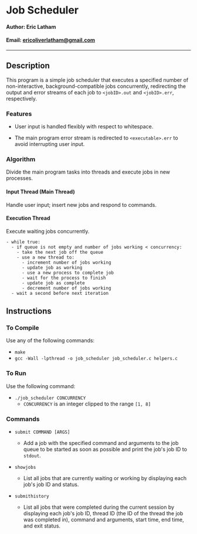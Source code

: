 # **Job Scheduler**

#### Author: Eric Latham

#### Email: ericoliverlatham@gmail.com

---

## **Description**

This program is a simple job scheduler that executes a specified number of non-interactive, background-compatible jobs concurrently, redirecting the output and error streams of each job to `<jobID>.out` and `<jobID>.err`, respectively.

### **Features**

- User input is handled flexibly with respect to whitespace.

- The main program error stream is redirected to `<executable>.err` to avoid interrupting user input.

### **Algorithm**

Divide the main program tasks into threads and execute jobs in new processes.

#### Input Thread (Main Thread)

Handle user input; insert new jobs and respond to commands.

#### Execution Thread

Execute waiting jobs concurrently.

```
- while true:
  - if queue is not empty and number of jobs working < concurrency:
    - take the next job off the queue
    - use a new thread to:
      - increment number of jobs working
      - update job as working
      - use a new process to complete job
      - wait for the process to finish
      - update job as complete
      - decrement number of jobs working
  - wait a second before next iteration
```

## **Instructions**

### **To Compile**

Use any of the following commands:

- `make`
- `gcc -Wall -lpthread -o job_scheduler job_scheduler.c helpers.c`

### **To Run**

Use the following command:

- `./job_scheduler CONCURRENCY`
  - `CONCURRENCY` is an integer clipped to the range `[1, 8]`

### **Commands**

- `submit COMMAND [ARGS]`
  - Add a job with the specified command and arguments to the job queue to be started as soon as possible and print the job's job ID to `stdout`.

- `showjobs`
  - List all jobs that are currently waiting or working by displaying each job's job ID and status.

- `submithistory`
  - List all jobs that were completed during the current session by displaying each job's job ID, thread ID (the ID of the thread the job was completed in), command and arguments, start time, end time, and exit status.
